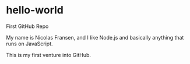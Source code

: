 # hello-world
First GitHub Repo


My name is Nicolas Fransen, and I like Node.js and basically anything that runs on JavaScript.

This is my first venture into GitHub.
